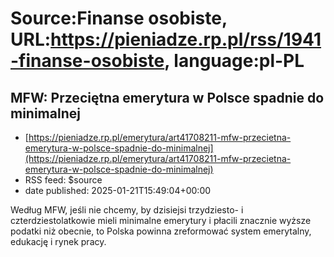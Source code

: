 # Source:Finanse osobiste, URL:https://pieniadze.rp.pl/rss/1941-finanse-osobiste, language:pl-PL

## MFW: Przeciętna emerytura w Polsce spadnie do minimalnej
 - [https://pieniadze.rp.pl/emerytura/art41708211-mfw-przecietna-emerytura-w-polsce-spadnie-do-minimalnej](https://pieniadze.rp.pl/emerytura/art41708211-mfw-przecietna-emerytura-w-polsce-spadnie-do-minimalnej)
 - RSS feed: $source
 - date published: 2025-01-21T15:49:04+00:00

Według MFW, jeśli nie chcemy, by dzisiejsi trzydziesto- i czterdziestolatkowie mieli minimalne emerytury i płacili znacznie wyższe podatki niż obecnie, to Polska powinna zreformować system emerytalny, edukację i rynek pracy.

